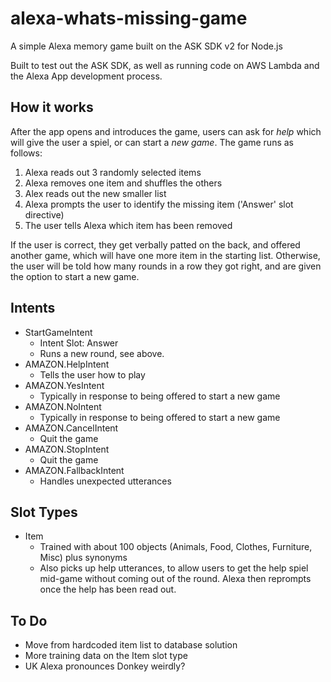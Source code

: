 # alexa-whats-missing-game
A simple Alexa memory game built on the ASK SDK v2 for Node.js

Built to test out the ASK SDK, as well as running code on AWS Lambda and the Alexa App development process.

## How it works
After the app opens and introduces the game, users can ask for *help* which will give the user a spiel, or can start a *new game*. The game runs as follows:
1. Alexa reads out 3 randomly selected items
2. Alexa removes one item and shuffles the others
3. Alex reads out the new smaller list
4. Alexa prompts the user to identify the missing item ('Answer' slot directive)
5. The user tells Alexa which item has been removed

If the user is correct, they get verbally patted on the back, and offered another game, which will have one more item in the starting list. Otherwise, the user will be told how many rounds in a row they got right, and are given the option to start a new game.

## Intents
* StartGameIntent
  * Intent Slot: Answer
  * Runs a new round, see above.
* AMAZON.HelpIntent
  * Tells the user how to play
* AMAZON.YesIntent
  * Typically in response to being offered to start a new game
* AMAZON.NoIntent
  * Typically in response to being offered to start a new game
* AMAZON.CancelIntent
  * Quit the game
* AMAZON.StopIntent
  * Quit the game
* AMAZON.FallbackIntent
  * Handles unexpected utterances

## Slot Types
* Item
  * Trained with about 100 objects (Animals, Food, Clothes, Furniture, Misc) plus synonyms
  * Also picks up help utterances, to allow users to get the help spiel mid-game without coming out of the round. Alexa then reprompts once the help has been read out.

## To Do
* Move from hardcoded item list to database solution
* More training data on the Item slot type
* UK Alexa pronounces Donkey weirdly?
